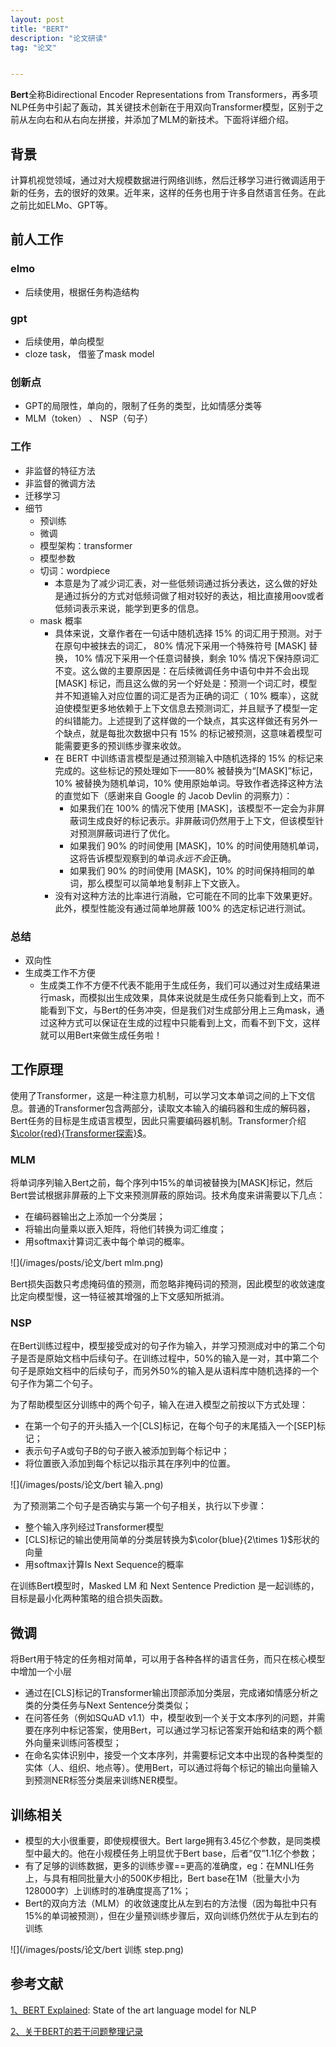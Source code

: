 ```yaml
---
layout: post
title: "BERT"
description: "论文研读"
tag: "论文"


---
```


<head>
    <script src="https://cdn.mathjax.org/mathjax/latest/MathJax.js?config=TeX-AMS-MML_HTMLorMML" type="text/javascript"></script>
    <script type="text/x-mathjax-config">
        MathJax.Hub.Config({
            tex2jax: {
            skipTags: ['script', 'noscript', 'style', 'textarea', 'pre'],
            inlineMath: [['$','$']]
            }
        });
    </script>
</head>

**Bert**全称Bidirectional Encoder Representations from Transformers，再多项NLP任务中引起了轰动，其关键技术创新在于用双向Transformer模型，区别于之前从左向右和从右向左拼接，并添加了MLM的新技术。下面将详细介绍。

## 背景

​	计算机视觉领域，通过对大规模数据进行网络训练，然后迁移学习进行微调适用于新的任务，去的很好的效果。近年来，这样的任务也用于许多自然语言任务。在此之前比如ELMo、GPT等。

## 前人工作

### elmo

+ 后续使用，根据任务构造结构

### gpt

+ 后续使用，单向模型
+ cloze task， 借鉴了mask model

### 创新点

+ GPT的局限性，单向的，限制了任务的类型，比如情感分类等
+ MLM（token） 、 NSP（句子）

### 工作

+ 非监督的特征方法
+ 非监督的微调方法
+ 迁移学习
+ 细节
  + 预训练
  + 微调
  + 模型架构：transformer
  + 模型参数 
  + 切词：wordpiece
    + 本意是为了减少词汇表，对一些低频词通过拆分表达，这么做的好处是通过拆分的方式对低频词做了相对较好的表达，相比直接用oov或者低频词表示来说，能学到更多的信息。
  + mask 概率
    +  具体来说，文章作者在一句话中随机选择 15% 的词汇用于预测。对于在原句中被抹去的词汇， 80% 情况下采用一个特殊符号 [MASK] 替换， 10% 情况下采用一个任意词替换，剩余 10% 情况下保持原词汇不变。这么做的主要原因是：在后续微调任务中语句中并不会出现 [MASK] 标记，而且这么做的另一个好处是：预测一个词汇时，模型并不知道输入对应位置的词汇是否为正确的词汇（ 10% 概率），这就迫使模型更多地依赖于上下文信息去预测词汇，并且赋予了模型一定的纠错能力。上述提到了这样做的一个缺点，其实这样做还有另外一个缺点，就是每批次数据中只有 15% 的标记被预测，这意味着模型可能需要更多的预训练步骤来收敛。 
    +  在 BERT 中训练语言模型是通过预测输入中随机选择的 15% 的标记来完成的。这些标记的预处理如下——80% 被替换为“[MASK]”标记，10% 被替换为随机单词，10% 使用原始单词。导致作者选择这种方法的直觉如下（感谢来自 Google 的 Jacob Devlin 的洞察力）：
       - 如果我们在 100% 的情况下使用 [MASK]，该模型不一定会为非屏蔽词生成良好的标记表示。非屏蔽词仍然用于上下文，但该模型针对预测屏蔽词进行了优化。
       - 如果我们 90% 的时间使用 [MASK]，10% 的时间使用随机单词，这将告诉模型观察到的单词*永远不会*正确。
       - 如果我们 90% 的时间使用 [MASK]，10% 的时间保持相同的单词，那么模型可以简单地复制非上下文嵌入。
    +  没有对这种方法的比率进行消融，它可能在不同的比率下效果更好。此外，模型性能没有通过简单地屏蔽 100% 的选定标记进行测试。

### 总结

+ 双向性
+ 生成类工作不方便
  + 生成类工作不方便不代表不能用于生成任务，我们可以通过对生成结果进行mask，而模拟出生成效果，具体来说就是生成任务只能看到上文，而不能看到下文，与Bert的任务冲突，但是我们对生成部分用上三角mask，通过这种方式可以保证在生成的过程中只能看到上文，而看不到下文，这样就可以用Bert来做生成任务啦！

## 工作原理

​	使用了Transformer，这是一种注意力机制，可以学习文本单词之间的上下文信息。普通的Transformer包含两部分，读取文本输入的编码器和生成的解码器，Bert任务的目标是生成语言模型，因此只需要编码器机制。Transformer介绍[$\color{red}{Transformer探索}$](https://monkeytb.github.io/2021/12/Transformer/)。

### MLM

​	将单词序列输入Bert之前，每个序列中15%的单词被替换为[MASK]标记，然后Bert尝试根据非屏蔽的上下文来预测屏蔽的原始词。技术角度来讲需要以下几点：

+ 在编码器输出之上添加一个分类层；
+ 将输出向量乘以嵌入矩阵，将他们转换为词汇维度；
+ 用softmax计算词汇表中每个单词的概率。

![](/images/posts/论文/bert mlm.png)

​	Bert损失函数只考虑掩码值的预测，而忽略非掩码词的预测，因此模型的收敛速度比定向模型慢，这一特征被其增强的上下文感知所抵消。

### NSP

​	在Bert训练过程中，模型接受成对的句子作为输入，并学习预测成对中的第二个句子是否是原始文档中后续句子。在训练过程中，50%的输入是一对，其中第二个句子是原始文档中的后续句子，而另外50%的输入是从语料库中随机选择的一个句子作为第二个句子。

​	为了帮助模型区分训练中的两个句子，输入在进入模型之前按以下方式处理：

+ 在第一个句子的开头插入一个[CLS]标记，在每个句子的末尾插入一个[SEP]标记；
+ 表示句子A或句子B的句子嵌入被添加到每个标记中；
+ 将位置嵌入添加到每个标记以指示其在序列中的位置。

![](/images/posts/论文/bert 输入.png)

​	为了预测第二个句子是否确实与第一个句子相关，执行以下步骤：

+ 整个输入序列经过Transformer模型
+ [CLS]标记的输出使用简单的分类层转换为$\color{blue}{2\times 1}$形状的向量
+ 用softmax计算Is Next Sequence的概率

在训练Bert模型时，Masked LM 和 Next Sentence Prediction 是一起训练的，目标是最小化两种策略的组合损失函数。

## 微调

​	将Bert用于特定的任务相对简单，可以用于各种各样的语言任务，而只在核心模型中增加一个小层

+ 通过在[CLS]标记的Transformer输出顶部添加分类层，完成诸如情感分析之类的分类任务与Next Sentence分类类似；
+ 在问答任务（例如SQuAD v1.1）中，模型收到一个关于文本序列的问题，并需要在序列中标记答案，使用Bert，可以通过学习标记答案开始和结束的两个额外向量来训练问答模型；
+ 在命名实体识别中，接受一个文本序列，并需要标记文本中出现的各种类型的实体（人、组织、地点等）。使用Bert，可以通过将每个标记的输出向量输入到预测NER标签分类层来训练NER模型。

## 训练相关

+ 模型的大小很重要，即使规模很大。Bert large拥有3.45亿个参数，是同类模型中最大的。他在小规模任务上明显优于Bert base，后者“仅”1.1亿个参数；
+ 有了足够的训练数据，更多的训练步骤==更高的准确度，eg：在MNLI任务上，与具有相同批量大小的500K步相比，Bert base在1M（批量大小为128000字）上训练时的准确度提高了1%；
+ Bert的双向方法（MLM）的收敛速度比从左到右的方法慢（因为每批中只有15%的单词被预测），但在少量预训练步骤后，双向训练仍然优于从左到右的训练

![](/images/posts/论文/bert 训练 step.png)



## 参考文献

[1、BERT Explained](https://www.lyrn.ai/2018/11/07/explained-bert-state-of-the-art-language-model-for-nlp/): State of the art language model for NLP

[2、关于BERT的若干问题整理记录](https://zhuanlan.zhihu.com/p/95594311)